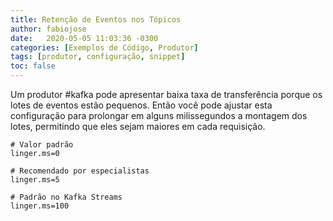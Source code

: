 ```yaml
---
title: Retenção de Eventos nos Tópicos
author: fabiojose
date:   2020-05-05 11:03:36 -0300
categories: [Exemplos de Código, Produtor]
tags: [produtor, configuração, snippet]
toc: false
---
```


Um produtor #kafka pode apresentar baixa taxa de transferência porque os lotes de eventos estão pequenos. Então você pode ajustar esta configuração para prolongar em alguns milissegundos a montagem dos lotes, permitindo que eles sejam maiores em cada requisição.

```properties
# Valor padrão
linger.ms=0

# Recomendado por especialistas
linger.ms=5

# Padrão no Kafka Streams
linger.ms=100
```